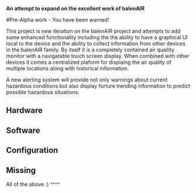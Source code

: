 **An attempt to expand on the excellent work of balenAIR**

#Pre-Alpha work - You have been warned!

This project is new iteration on the balenAIR project and attempts to add some enhanced functionality including the the ability
to have a graphical UI local to the device and the ability to collect information from other devices in the balenAIR family.  By itself it is a completely contained air quaility monitor with a navigatable touch screen display.  When combined with other devices it comes a centralized plaform for displaing the air quality of multiple locations along with historical information.   

A new alerting system will provide not only warnings about current hazardous conditions but also display furture trending information to predict possible hazardous situations.

## Hardware

## Software

## Configuration

## Missing 

All of the above :) ^^^^

